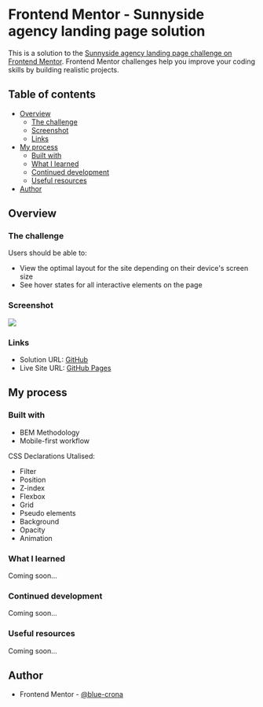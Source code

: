 # Frontend Mentor - Sunnyside agency landing page solution

This is a solution to the [Sunnyside agency landing page challenge on Frontend Mentor](https://www.frontendmentor.io/challenges/sunnyside-agency-landing-page-7yVs3B6ef). Frontend Mentor challenges help you improve your coding skills by building realistic projects.

## Table of contents

- [Overview](#overview)
  - [The challenge](#the-challenge)
  - [Screenshot](#screenshot)
  - [Links](#links)
- [My process](#my-process)
  - [Built with](#built-with)
  - [What I learned](#what-i-learned)
  - [Continued development](#continued-development)
  - [Useful resources](#useful-resources)
- [Author](#author)

## Overview

### The challenge

Users should be able to:

- View the optimal layout for the site depending on their device's screen size
- See hover states for all interactive elements on the page

### Screenshot

![](./screenshot.jpg)

### Links

- Solution URL: [GitHub](https://github.com/blue-crona/frontendmentor-sunnyside-agency-landing-page)
- Live Site URL: [GitHub Pages](https://blue-crona.github.io/frontendmentor-sunnyside-agency-landing-page/#0)

## My process

### Built with

- BEM Methodology
- Mobile-first workflow

CSS Declarations Utalised:

- Filter
- Position
- Z-index
- Flexbox
- Grid
- Pseudo elements
- Background
- Opacity
- Animation

### What I learned

Coming soon...

### Continued development

Coming soon...

### Useful resources

Coming soon...

## Author

- Frontend Mentor - [@blue-crona](https://www.frontendmentor.io/profile/blue-crona)
